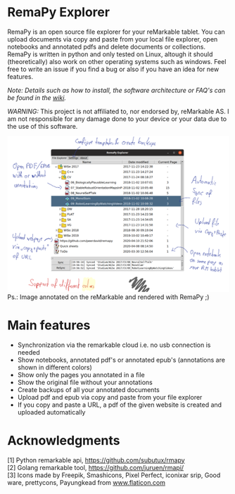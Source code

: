 # RemaPy Explorer

RemaPy is an open source file explorer for your reMarkable tablet. You can upload documents via copy and paste from your local file explorer, open notebooks and annotated pdfs and delete documents or collections. RemaPy is written in python and only tested on Linux, altough it should (theoretically) also work on other operating systems such as windows. Feel free to write an issue if you find a bug or also if you have an idea for new features. 

*Note: Details such as how to install, the software architecture or FAQ's can be found in the 
[wiki](https://github.com/peerdavid/remapy/wiki).*

*WARNING:* This project is not affiliated to, nor endorsed by, reMarkable AS. 
I am not responsible for any damage done to your device or your data 
due to the use of this software.

<img src="doc/explorer.png" />
Ps.: Image annotated on the reMarkable and rendered with RemaPy ;)


# Main features
 - Synchronization via the remarkable cloud i.e. no usb connection is needed
 - Show notebooks, annotated pdf's or annotated epub's (annotations are shown in different colors)
 - Show only the pages you annotated in a file
 - Show the original file without your annotations
 - Create backups of all your annotated documents
 - Upload pdf and epub via copy and paste from your file explorer
 - If you copy and paste a URL, a pdf of the given website is created and uploaded automatically


# Acknowledgments
[1] Python remarkable api, https://github.com/subutux/rmapy <br />
[2] Golang remarkable tool, https://github.com/juruen/rmapi/ <br />
[3] Icons made by Freepik, Smashicons, Pixel Perfect, iconixar  srip, 
Good ware, prettycons, Payungkead from www.flaticon.com <br />